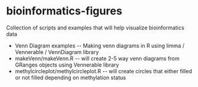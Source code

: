 bioinformatics-figures
======================

Collection of scripts and examples that will help visualize bioinformatics data

* Venn Diagram examples -- Making venn diagrams in R using limma / Vennerable / VennDiagram library
* makeVenn/makeVenn.R -- will create 2-5 way venn diagrams from GRanges objects using Vennerable library
* methylcircleplot/methylcircleplot.R -- will create circles that either filled or not filled depending on methylation status
